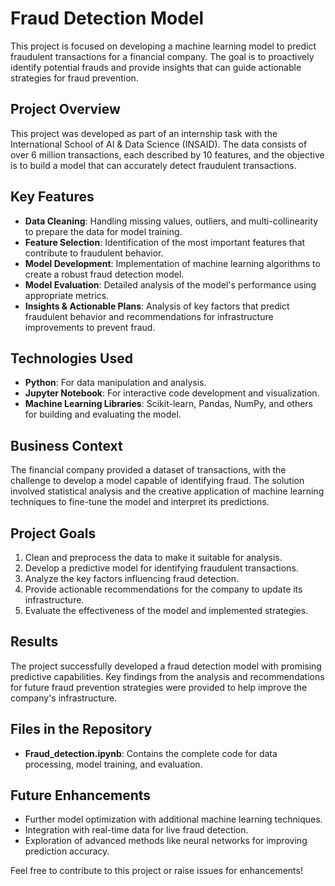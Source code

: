 # Fraud Detection Model

This project is focused on developing a machine learning model to predict fraudulent transactions for a financial company. The goal is to proactively identify potential frauds and provide insights that can guide actionable strategies for fraud prevention.

## Project Overview

This project was developed as part of an internship task with the International School of AI & Data Science (INSAID). The data consists of over 6 million transactions, each described by 10 features, and the objective is to build a model that can accurately detect fraudulent transactions.

## Key Features
- **Data Cleaning**: Handling missing values, outliers, and multi-collinearity to prepare the data for model training.
- **Feature Selection**: Identification of the most important features that contribute to fraudulent behavior.
- **Model Development**: Implementation of machine learning algorithms to create a robust fraud detection model.
- **Model Evaluation**: Detailed analysis of the model's performance using appropriate metrics.
- **Insights & Actionable Plans**: Analysis of key factors that predict fraudulent behavior and recommendations for infrastructure improvements to prevent fraud.

## Technologies Used
- **Python**: For data manipulation and analysis.
- **Jupyter Notebook**: For interactive code development and visualization.
- **Machine Learning Libraries**: Scikit-learn, Pandas, NumPy, and others for building and evaluating the model.

## Business Context

The financial company provided a dataset of transactions, with the challenge to develop a model capable of identifying fraud. The solution involved statistical analysis and the creative application of machine learning techniques to fine-tune the model and interpret its predictions.

## Project Goals
1. Clean and preprocess the data to make it suitable for analysis.
2. Develop a predictive model for identifying fraudulent transactions.
3. Analyze the key factors influencing fraud detection.
4. Provide actionable recommendations for the company to update its infrastructure.
5. Evaluate the effectiveness of the model and implemented strategies.

## Results

The project successfully developed a fraud detection model with promising predictive capabilities. Key findings from the analysis and recommendations for future fraud prevention strategies were provided to help improve the company's infrastructure.

## Files in the Repository
- **Fraud_detection.ipynb**: Contains the complete code for data processing, model training, and evaluation.

## Future Enhancements
- Further model optimization with additional machine learning techniques.
- Integration with real-time data for live fraud detection.
- Exploration of advanced methods like neural networks for improving prediction accuracy.

Feel free to contribute to this project or raise issues for enhancements!
